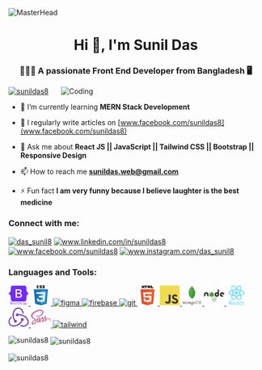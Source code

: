 ![MasterHead](https://webcloudtechnology.in/wp-content/uploads/2022/07/Web-Designing-Banner.gif)
<h1 align="center">Hi 👋, I'm Sunil Das</h1>
<h3 align="center">🧑🏻‍💻 A passionate Front End Developer from Bangladesh 🖥</h3>

<img align="right" alt="Coding" width="400" src="https://miro.medium.com/v2/resize:fit:1360/1*zVnWJtyGOX_kUIDm6ccCfQ.gif">

<p align="left"> <a href="https://www.linkedin.com/in/sunildas8" target="blank"><img src="https://img.shields.io/twitter/follow/sunildas8?logo=twitter&style=for-the-badge" alt="sunildas8" /></a> </p>

- 🌱 I’m currently learning **MERN Stack Development**

- 📝 I regularly write articles on [www.facebook.com/sunildas8](www.facebook.com/sunildas8)

- 💬 Ask me about **React JS || JavaScript || Tailwind CSS || Bootstrap || Responsive Design**

- 📫 How to reach me **sunildas.web@gmail.com**

- ⚡ Fun fact **I am very funny because I believe laughter is the best medicine**

<h3 align="left">Connect with me:</h3>
<p align="left">
<a href="https://twitter.com/das_sunil8" target="blank"><img align="center" src="https://raw.githubusercontent.com/rahuldkjain/github-profile-readme-generator/master/src/images/icons/Social/twitter.svg" alt="das_sunil8" height="30" width="40" /></a>
<a href="https://linkedin.com/in/www.linkedin.com/in/sunildas8" target="blank"><img align="center" src="https://raw.githubusercontent.com/rahuldkjain/github-profile-readme-generator/master/src/images/icons/Social/linked-in-alt.svg" alt="www.linkedin.com/in/sunildas8" height="30" width="40" /></a>
<a href="https://fb.com/www.facebook.com/sunildas8" target="blank"><img align="center" src="https://raw.githubusercontent.com/rahuldkjain/github-profile-readme-generator/master/src/images/icons/Social/facebook.svg" alt="www.facebook.com/sunildas8" height="30" width="40" /></a>
<a href="https://instagram.com/www.instagram.com/das_sunil8" target="blank"><img align="center" src="https://raw.githubusercontent.com/rahuldkjain/github-profile-readme-generator/master/src/images/icons/Social/instagram.svg" alt="www.instagram.com/das_sunil8" height="30" width="40" /></a>
</p>

<h3 align="left">Languages and Tools:</h3>
<p align="left"> <a href="https://getbootstrap.com" target="_blank" rel="noreferrer"> <img src="https://raw.githubusercontent.com/devicons/devicon/master/icons/bootstrap/bootstrap-plain-wordmark.svg" alt="bootstrap" width="40" height="40"/> </a> <a href="https://www.w3schools.com/css/" target="_blank" rel="noreferrer"> <img src="https://raw.githubusercontent.com/devicons/devicon/master/icons/css3/css3-original-wordmark.svg" alt="css3" width="40" height="40"/> </a> <a href="https://www.figma.com/" target="_blank" rel="noreferrer"> <img src="https://www.vectorlogo.zone/logos/figma/figma-icon.svg" alt="figma" width="40" height="40"/> </a> <a href="https://firebase.google.com/" target="_blank" rel="noreferrer"> <img src="https://www.vectorlogo.zone/logos/firebase/firebase-icon.svg" alt="firebase" width="40" height="40"/> </a> <a href="https://git-scm.com/" target="_blank" rel="noreferrer"> <img src="https://www.vectorlogo.zone/logos/git-scm/git-scm-icon.svg" alt="git" width="40" height="40"/> </a> <a href="https://www.w3.org/html/" target="_blank" rel="noreferrer"> <img src="https://raw.githubusercontent.com/devicons/devicon/master/icons/html5/html5-original-wordmark.svg" alt="html5" width="40" height="40"/> </a> <a href="https://developer.mozilla.org/en-US/docs/Web/JavaScript" target="_blank" rel="noreferrer"> <img src="https://raw.githubusercontent.com/devicons/devicon/master/icons/javascript/javascript-original.svg" alt="javascript" width="40" height="40"/> </a> <a href="https://www.mongodb.com/" target="_blank" rel="noreferrer"> <img src="https://raw.githubusercontent.com/devicons/devicon/master/icons/mongodb/mongodb-original-wordmark.svg" alt="mongodb" width="40" height="40"/> </a> <a href="https://nodejs.org" target="_blank" rel="noreferrer"> <img src="https://raw.githubusercontent.com/devicons/devicon/master/icons/nodejs/nodejs-original-wordmark.svg" alt="nodejs" width="40" height="40"/> </a> <a href="https://reactjs.org/" target="_blank" rel="noreferrer"> <img src="https://raw.githubusercontent.com/devicons/devicon/master/icons/react/react-original-wordmark.svg" alt="react" width="40" height="40"/> </a> <a href="https://redux.js.org" target="_blank" rel="noreferrer"> <img src="https://raw.githubusercontent.com/devicons/devicon/master/icons/redux/redux-original.svg" alt="redux" width="40" height="40"/> </a> <a href="https://sass-lang.com" target="_blank" rel="noreferrer"> <img src="https://raw.githubusercontent.com/devicons/devicon/master/icons/sass/sass-original.svg" alt="sass" width="40" height="40"/> </a> <a href="https://tailwindcss.com/" target="_blank" rel="noreferrer"> <img src="https://www.vectorlogo.zone/logos/tailwindcss/tailwindcss-icon.svg" alt="tailwind" width="40" height="40"/> </a> </p>

<p><img align="left" src="https://github-readme-stats.vercel.app/api/top-langs?username=sunildas8&show_icons=true&locale=en&layout=compact" alt="sunildas8" /></p>

<p>&nbsp;<img align="center" src="https://github-readme-stats.vercel.app/api?username=sunildas8&show_icons=true&locale=en" alt="sunildas8" /></p>

<p><img align="center" src="https://github-readme-streak-stats.herokuapp.com/?user=sunildas8&" alt="sunildas8" /></p>

